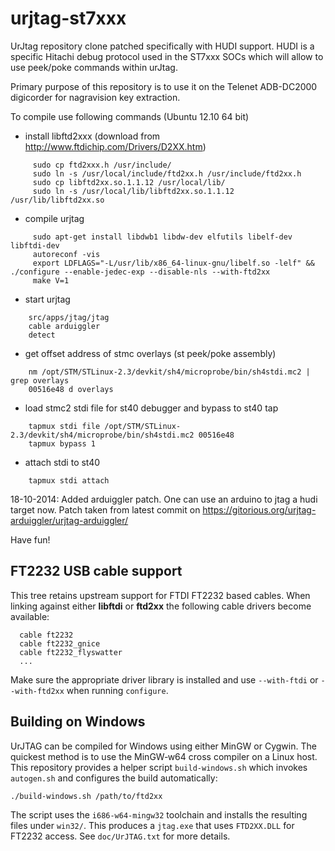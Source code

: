 urjtag-st7xxx
=============

UrJtag repository clone patched specifically with HUDI support. HUDI is a specific Hitachi debug protocol used in 
the ST7xxx SOCs which will allow to use peek/poke commands within urJtag.

Primary purpose of this repository is to use it on the Telenet ADB-DC2000 digicorder for nagravision key extraction.

To compile use following commands (Ubuntu 12.10 64 bit)

* install libftd2xxx (download from http://www.ftdichip.com/Drivers/D2XX.htm)
```
     sudo cp ftd2xxx.h /usr/include/
     sudo ln -s /usr/local/include/ftd2xx.h /usr/include/ftd2xx.h
     sudo cp libftd2xx.so.1.1.12 /usr/local/lib/
     sudo ln -s /usr/local/lib/libftd2xx.so.1.1.12 /usr/lib/libftd2xx.so
```
* compile urjtag
```
     sudo apt-get install libdwb1 libdw-dev elfutils libelf-dev libftdi-dev
     autoreconf -vis
     export LDFLAGS="-L/usr/lib/x86_64-linux-gnu/libelf.so -lelf" && ./configure --enable-jedec-exp --disable-nls --with-ftd2xx
     make V=1
```
* start urjtag
```
    src/apps/jtag/jtag
    cable arduiggler
    detect
```
* get offset address of stmc overlays (st peek/poke assembly)
```    
    nm /opt/STM/STLinux-2.3/devkit/sh4/microprobe/bin/sh4stdi.mc2 | grep overlays
    00516e48 d overlays
```
*  load stmc2 stdi file for st40 debugger and bypass to st40 tap
```
    tapmux stdi file /opt/STM/STLinux-2.3/devkit/sh4/microprobe/bin/sh4stdi.mc2 00516e48
    tapmux bypass 1
```
* attach stdi to st40
```
    tapmux stdi attach
```    

18-10-2014: Added arduiggler patch. One can use an arduino to jtag a hudi target now. Patch taken from latest commit on https://gitorious.org/urjtag-arduiggler/urjtag-arduiggler/


Have fun!

## FT2232 USB cable support

This tree retains upstream support for FTDI FT2232 based cables. When
linking against either **libftdi** or **ftd2xx** the following cable
drivers become available:

```
  cable ft2232
  cable ft2232_gnice
  cable ft2232_flyswatter
  ...
```

Make sure the appropriate driver library is installed and use
`--with-ftdi` or `--with-ftd2xx` when running `configure`.

## Building on Windows

UrJTAG can be compiled for Windows using either MinGW or Cygwin.  The
quickest method is to use the MinGW‑w64 cross compiler on a Linux host.
This repository provides a helper script `build-windows.sh` which
invokes `autogen.sh` and configures the build automatically:

```
./build-windows.sh /path/to/ftd2xx
```

The script uses the `i686-w64-mingw32` toolchain and installs the
resulting files under `win32/`.  This produces a `jtag.exe` that uses
`FTD2XX.DLL` for FT2232 access.  See `doc/UrJTAG.txt` for more details.
